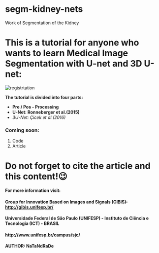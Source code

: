 # segm-kidney-nets
Work of Segmentation of the Kidney

# This is a tutorial for anyone who wants to learn Medical Image Segmentation with U-net and 3D U-net:
![registrtation](https://user-images.githubusercontent.com/24567632/47958113-3b28e800-dfa3-11e8-8efb-205c9db8b3a6.png)

**The tutorial is divided into four parts:**

- **Pre / Pos - Processing**
- **U-Net: Ronneberger et al.(2015)**
- **3U-Net:* Çicek et al.(2016)*
 
### Coming soon: 
1) Code
2) Article

# Do not forget to cite the article and this content!:wink:

#### For more information visit: 
#### Group for Innovation Based on Images and Signals (GIBIS): http://gibis.unifesp.br/

#### Universidade Federal de São Paulo (UNIFESP) - Instituto de Ciência e Tecnologia (ICT) - BRASIL 
#### http://www.unifesp.br/campus/sjc/


#### AUTHOR: NaTaNdRaDe











